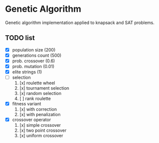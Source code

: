 # Genetic Algorithm

Genetic algorithm implementation applied to knapsack and SAT problems.

## TODO list

- [x] population size (200)
- [x] generations count (500)
- [x] prob. crossover (0.6)
- [x] prob. mutation (0.01)
- [x] elite strings (1)
- [ ] selection
    1. [x] roulette wheel
    2. [x] tournament selection
    3. [x] random selection
    4. [ ] rank roulette
- [x] fitness variant
    1. [x] with correction
    2. [x] with penalization
- [x] crossover operator
    1. [x] simple crossover
    2. [x] two point crossover
    3. [x] uniform crossover
